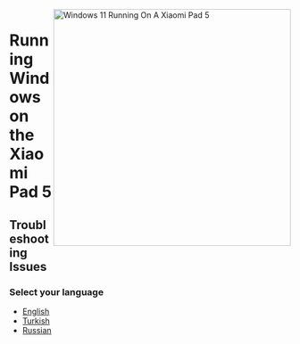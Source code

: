<img align="right" src="https://raw.githubusercontent.com/erdilS/Port-Windows-11-Xiaomi-Pad-5/main/nabu.png" width="425" alt="Windows 11 Running On A Xiaomi Pad 5">

# Running Windows on the Xiaomi Pad 5

## Troubleshooting Issues

### Select your language

- [English](English/troubleshooting-en.md)
- [Turkish](Turkish/troubleshooting-tr.md)
- [Russian](Russian/troubleshooting-ru.md)
